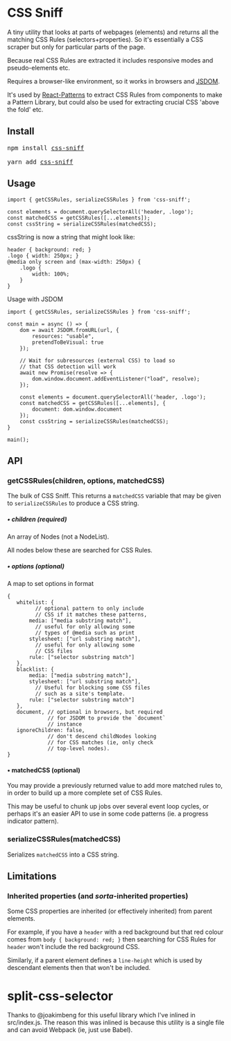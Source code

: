 # CSS Sniff

A tiny utility that looks at parts of webpages (elements) and returns all the matching CSS Rules (selectors+properties). So it's essentially a CSS scraper but only for particular parts of the page.

Because real CSS Rules are extracted it includes responsive modes and pseudo-elements etc.

Requires a browser-like environment, so it works in browsers and [JSDOM](https://www.npmjs.com/package/jsdom).

It's used by [React-Patterns](https://github.com/springload/react-patterns/) to extract CSS Rules from components to make a Pattern Library, but could also be used for extracting crucial CSS 'above the fold' etc.

## Install

<pre>
npm install <a href="https://www.npmjs.com/package/css-sniff">css-sniff</a>

yarn add <a href="https://www.npmjs.com/package/css-sniff">css-sniff</a>
</pre>

## Usage

    import { getCSSRules, serializeCSSRules } from 'css-sniff';

    const elements = document.querySelectorAll('header, .logo');
    const matchedCSS = getCSSRules([...elements]);
    const cssString = serializeCSSRules(matchedCSS);

cssString is now a string that might look like:

    header { background: red; }
    .logo { width: 250px; }
    @media only screen and (max-width: 250px) {
        .logo {
            width: 100%;
        }
    }

Usage with JSDOM

    import { getCSSRules, serializeCSSRules } from 'css-sniff';

    const main = async () => {
        dom = await JSDOM.fromURL(url, {
            resources: "usable",
            pretendToBeVisual: true
        });

        // Wait for subresources (external CSS) to load so
        // that CSS detection will work
        await new Promise(resolve => {
            dom.window.document.addEventListener("load", resolve);
        });

        const elements = document.querySelectorAll('header, .logo');
        const matchedCSS = getCSSRules([...elements], {
            document: dom.window.document
        });
        const cssString = serializeCSSRules(matchedCSS);
    }

    main();

## API

### getCSSRules(children, options, matchedCSS)

The bulk of CSS Sniff. This returns a `matchedCSS` variable that may be given to `serializeCSSRules` to produce a CSS string.

##### • children (required)

An array of Nodes (not a NodeList).

All nodes below these are searched for CSS Rules.

##### • options (optional)

A map to set options in format

    {
       whitelist: {
             // optional pattern to only include
             // CSS if it matches these patterns,
           media: ["media substring match"],
             // useful for only allowing some
             // types of @media such as print
           stylesheet: ["url substring match"],
             // useful for only allowing some
             // CSS files
           rule: ["selector substring match"]
       },
       blacklist: {
           media: ["media substring match"],
           stylesheet: ["url substring match"],
             // Useful for blocking some CSS files
             // such as a site's template.
           rule: ["selector substring match"]
       },
       document, // optional in browsers, but required
                 // for JSDOM to provide the `document`
                 // instance
       ignoreChildren: false,
                 // don't descend childNodes looking
                 // for CSS matches (ie, only check
                 // top-level nodes).
    }

#### • matchedCSS (optional)

You may provide a previously returned value to add more matched rules to, in order to build up a more complete set of CSS Rules.

This may be useful to chunk up jobs over several event loop cycles, or perhaps it's an easier API to use in some code patterns (ie. a progress indicator pattern).

### serializeCSSRules(matchedCSS)

Serializes `matchedCSS` into a CSS string.

## Limitations

### Inherited properties (and _sorta_-inherited properties)

Some CSS properties are inherited (or effectively inherited) from parent elements.

For example, if you have a `header` with a red background but that red colour comes from `body { background: red; }` then searching for CSS Rules for `header` won't include the red background CSS.

Similarly, if a parent element defines a `line-height` which is used by descendant elements then that won't be included.

# split-css-selector

Thanks to @joakimbeng for this useful library which I've inlined in src/index.js. The reason this was inlined is because this utility is a single file and can avoid Webpack (ie, just use Babel).
